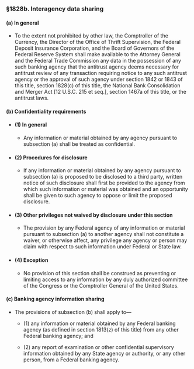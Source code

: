 ### §1828b. Interagency data sharing
#### (a) In general
* To the extent not prohibited by other law, the Comptroller of the Currency, the Director of the Office of Thrift Supervision, the Federal Deposit Insurance Corporation, and the Board of Governors of the Federal Reserve System shall make available to the Attorney General and the Federal Trade Commission any data in the possession of any such banking agency that the antitrust agency deems necessary for antitrust review of any transaction requiring notice to any such antitrust agency or the approval of such agency under section 1842 or 1843 of this title, section 1828(c) of this title, the National Bank Consolidation and Merger Act [12 U.S.C. 215 et seq.], section 1467a of this title, or the antitrust laws.

#### (b) Confidentiality requirements
* #### (1) In general
  * Any information or material obtained by any agency pursuant to subsection (a) shall be treated as confidential.

* #### (2) Procedures for disclosure
  * If any information or material obtained by any agency pursuant to subsection (a) is proposed to be disclosed to a third party, written notice of such disclosure shall first be provided to the agency from which such information or material was obtained and an opportunity shall be given to such agency to oppose or limit the proposed disclosure.

* #### (3) Other privileges not waived by disclosure under this section
  * The provision by any Federal agency of any information or material pursuant to subsection (a) to another agency shall not constitute a waiver, or otherwise affect, any privilege any agency or person may claim with respect to such information under Federal or State law.

* #### (4) Exception
  * No provision of this section shall be construed as preventing or limiting access to any information by any duly authorized committee of the Congress or the Comptroller General of the United States.

#### (c) Banking agency information sharing
* The provisions of subsection (b) shall apply to—

  * (1) any information or material obtained by any Federal banking agency (as defined in section 1813(z) of this title) from any other Federal banking agency; and

  * (2) any report of examination or other confidential supervisory information obtained by any State agency or authority, or any other person, from a Federal banking agency.
